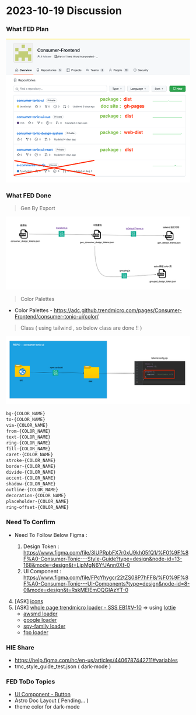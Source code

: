 # 2023-10-19 Discussion

### What FED Plan

![repo structure](imgs/pic_03.png)

### What FED Done

> Gen By Export

![gen flow](imgs/pic_01.png)

> Color Palettes

- Color Palettes - https://adc.github.trendmicro.com/pages/Consumer-Frontend/consumer-tonic-ui/color/

> Class ( using tailwind , so below class are done !! )

![install plugin](imgs/pic_02.png)

```
bg-{COLOR_NAME}
to-{COLOR_NAME}
via-{COLOR_NAME}
from-{COLOR_NAME}
text-{COLOR_NAME}
ring-{COLOR_NAME}
fill-{COLOR_NAME}
caret-{COLOR_NAME}
stroke-{COLOR_NAME}
border-{COLOR_NAME}
divide-{COLOR_NAME}
accent-{COLOR_NAME}
shadow-{COLOR_NAME}
outline-{COLOR_NAME}
decoration-{COLOR_NAME}
placeholder-{COLOR_NAME}
ring-offset-{COLOR_NAME}
```

### Need To Confirm

- Need To Follow Below Figma : 

  1. Design Token : https://www.figma.com/file/3IUPRpbFX7r0xU9kh05fQ1/%F0%9F%8F%A0-Consumer-Tonic---Style-Guide?type=design&node-id=13-168&mode=design&t=LjpMgN6YfJAnn0Xf-0
  2. UI Component : https://www.figma.com/file/FPcYhygcr22tZS08P7hFF8/%F0%9F%8F%A0-Consumer-Tonic---UI-Components?type=design&node-id=8-0&mode=design&t=RskMEIEmOQGIAzYT-0

4. [ASK] [icons](https://www.figma.com/file/FPcYhygcr22tZS08P7hFF8/%F0%9F%8F%A0-Consumer-Tonic---UI-Components?type=design&node-id=28237-26683&mode=design&t=303QDeCHKclypmON-0)
5. [ASK] [whole page trendmicro loader - SSS EB1#V-10](https://wiki.jarvis.trendmicro.com/display/JOP/SSS+Internal+Beta+1+-+Visual+Design+Related+Report) => using [lottie](https://airbnb.design/lottie/)
   - [awsmd loader](https://dribbble.com/shots/2657317-Logo-loader-animation)
   - [google loader](https://dribbble.com/shots/4971869-Google-Loader)
   - [spy-family loader](https://spy-family.net/)
   - [fpp loader](https://www.fpp.net/)

### HIE Share

- https://help.figma.com/hc/en-us/articles/4406787442711#variables
- tmc_style_guide_test.json ( dark-mode )

### FED ToDo Topics

- [UI Component - Button](https://www.figma.com/file/FPcYhygcr22tZS08P7hFF8/branch/br6Diik6cv6zQUvrit6RQV/%F0%9F%8F%A0-Consumer-Tonic---UI-Components?type=design&node-id=23289-120505&mode=design&t=WW1dtj0ScZkEk3jI-0)
- Astro Doc Layout ( Pending... )
- theme color for dark-mode

